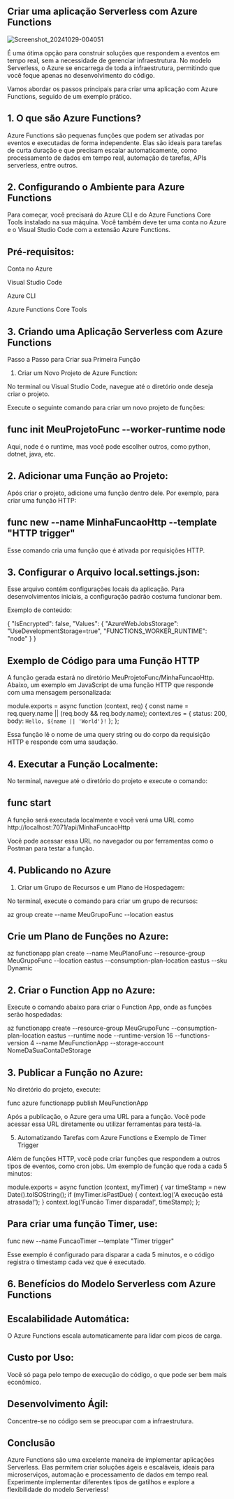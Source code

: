 ## Criar uma aplicação Serverless com Azure Functions

![Screenshot_20241029-004051](https://github.com/user-attachments/assets/2acfd8da-f5c5-4832-b3cd-128fd412b60f)


É uma ótima opção para construir soluções que respondem a eventos em tempo real, sem a necessidade de gerenciar infraestrutura. No modelo Serverless, o Azure se encarrega de toda a infraestrutura, permitindo que você foque apenas no desenvolvimento do código.

Vamos abordar os passos principais para criar uma aplicação com Azure Functions, seguido de um exemplo prático.

## 1. O que são Azure Functions?

Azure Functions são pequenas funções que podem ser ativadas por eventos e executadas de forma independente. Elas são ideais para tarefas de curta duração e que precisam escalar automaticamente, como processamento de dados em tempo real, automação de tarefas, APIs serverless, entre outros.

## 2. Configurando o Ambiente para Azure Functions

Para começar, você precisará do Azure CLI e do Azure Functions Core Tools instalado na sua máquina. Você também deve ter uma conta no Azure e o Visual Studio Code com a extensão Azure Functions.

## Pré-requisitos:

Conta no Azure

Visual Studio Code

Azure CLI

Azure Functions Core Tools


## 3. Criando uma Aplicação Serverless com Azure Functions

Passo a Passo para Criar sua Primeira Função

1. Criar um Novo Projeto de Azure Function:

No terminal ou Visual Studio Code, navegue até o diretório onde deseja criar o projeto.

Execute o seguinte comando para criar um novo projeto de funções:

## func init MeuProjetoFunc --worker-runtime node

Aqui, node é o runtime, mas você pode escolher outros, como python, dotnet, java, etc.


## 2. Adicionar uma Função ao Projeto:

Após criar o projeto, adicione uma função dentro dele. Por exemplo, para criar uma função HTTP:

## func new --name MinhaFuncaoHttp --template "HTTP trigger"

Esse comando cria uma função que é ativada por requisições HTTP.


## 3. Configurar o Arquivo local.settings.json:

Esse arquivo contém configurações locais da aplicação. Para desenvolvimentos iniciais, a configuração padrão costuma funcionar bem.

 Exemplo de conteúdo:

 {
   "IsEncrypted": false,
   "Values": {
    "AzureWebJobsStorage": "UseDevelopmentStorage=true",
    "FUNCTIONS_WORKER_RUNTIME": "node"
   }
  }



## Exemplo de Código para uma Função HTTP

A função gerada estará no diretório MeuProjetoFunc/MinhaFuncaoHttp. Abaixo, um exemplo em JavaScript de uma função HTTP que responde com uma mensagem personalizada:

 module.exports = async function (context, req) {
    const name = req.query.name || (req.body && req.body.name);
    context.res = {
        status: 200,
        body: `Hello, ${name || 'World'}!`
    };
 };

Essa função lê o nome de uma query string ou do corpo da requisição HTTP e responde com uma saudação.

## 4. Executar a Função Localmente:

No terminal, navegue até o diretório do projeto e execute o comando:

## func start

A função será executada localmente e você verá uma URL como http://localhost:7071/api/MinhaFuncaoHttp

Você pode acessar essa URL no navegador ou por ferramentas como o Postman para testar a função.

## 4. Publicando no Azure

1. Criar um Grupo de Recursos e um Plano de Hospedagem:

No terminal, execute o comando para criar um grupo de recursos:

az group create --name MeuGrupoFunc --location eastus

## Crie um Plano de Funções no Azure:

az functionapp plan create --name MeuPlanoFunc --resource-group MeuGrupoFunc --location eastus --consumption-plan-location eastus --sku Dynamic

## 2. Criar o Function App no Azure:

Execute o comando abaixo para criar o Function App, onde as funções serão hospedadas:

az functionapp create --resource-group MeuGrupoFunc --consumption-plan-location eastus --runtime node --runtime-version 16 --functions-version 4 --name MeuFunctionApp --storage-account NomeDaSuaContaDeStorage


## 3. Publicar a Função no Azure:

No diretório do projeto, execute:

func azure functionapp publish MeuFunctionApp

Após a publicação, o Azure gera uma URL para a função. Você pode acessar essa URL diretamente ou utilizar ferramentas para testá-la.

5. Automatizando Tarefas com Azure Functions e Exemplo de Timer Trigger

Além de funções HTTP, você pode criar funções que respondem a outros tipos de eventos, como cron jobs. Um exemplo de função que roda a cada 5 minutos:

 module.exports = async function (context, myTimer) {
   var timeStamp = new Date().toISOString();
    if (myTimer.isPastDue) {
        context.log('A execução está atrasada!');
    }
   context.log('Funcão Timer disparada!', timeStamp);
 };

## Para criar uma função Timer, use:

func new --name FuncaoTimer --template "Timer trigger"

Esse exemplo é configurado para disparar a cada 5 minutos, e o código registra o timestamp cada vez que é executado.

## 6. Benefícios do Modelo Serverless com Azure Functions

## Escalabilidade Automática: 
O Azure Functions escala automaticamente para lidar com picos de carga.

## Custo por Uso: 
Você só paga pelo tempo de execução do código, o que pode ser bem mais econômico.

## Desenvolvimento Ágil: 
Concentre-se no código sem se preocupar com a infraestrutura.

## Conclusão

Azure Functions são uma excelente maneira de implementar aplicações Serverless. Elas permitem criar soluções ágeis e escaláveis, ideais para microserviços, automação e processamento de dados em tempo real. Experimente implementar diferentes tipos de gatilhos e explore a flexibilidade do modelo Serverless! 


